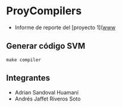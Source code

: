 # ProyCompilers

- Informe de reporte del [proyecto 1]([www](https://github.com/Sandovl0593/ProjCompilers/informeProy.pdf)
<!-- - Informe de reporte del [proyecto 2](www) -->

## Generar código SVM

```
make compiler
```

## Integrantes

- Adrian Sandoval Huamaní
- Andrés Jaffet Riveros Soto
